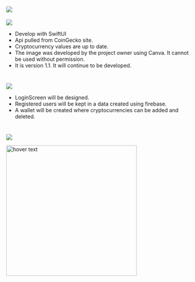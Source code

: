 # ![](https://img.shields.io/badge/Crypto_Tracker_App_V1-000000?style=for-the-badge&logo=ios&logoColor=white)

![](https://img.shields.io/badge/About_Project-FA7343?style=for-the-badge&logo=s&logoColor=white)

- Develop with SwiftUI
- Api pulled from CoinGecko site.
- Cryptocurrency values are up to date.
- The image was developed by the project owner using Canva. It cannot be used without permission.
- It is version 1.1. It will continue to be developed.
#
![](https://img.shields.io/badge/Things_To_Do-FA7343?style=for-the-badge&logo=s&logoColor=white)

- LoginScreen will be designed.
- Registered users will be kept in a data created using firebase.
- A wallet will be created where cryptocurrencies can be added and deleted.
#
![](https://img.shields.io/badge/Image_From_App-FA7343?style=for-the-badge&logo=s&logoColor=white)
 <p>
  <img src="https://github.com/denizcanbeytas/CryptoTrackerApp-V1/blob/main/ScreenShot.png" width="350" title="hover text">
</p>


